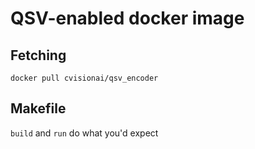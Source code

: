 # QSV-enabled docker image

## Fetching

```
docker pull cvisionai/qsv_encoder
```

## Makefile

`build` and `run` do what you'd expect
